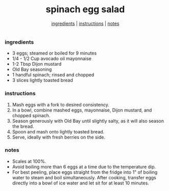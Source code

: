 <h1 align="center">spinach egg salad</h1>

<div align="center">
  <a href="#ingredients">ingredients</a> | 
  <a href="#instructions">instructions</a> | 
  <a href="#notes">notes</a>
</div>
<br>

### ingredients
- 3 eggs; steamed or boiled for 9 minutes  
- 1/4 - 1/2 Cup avocado oil mayonnaise  
- 1-2 Tbsp Dijon mustard  
- Old Bay seasoning  
- 1 handful spinach; rinsed and chopped  
- 3 slices lightly toasted bread  

### instructions
1. Mash eggs with a fork to desired consistency.  
2. In a bowl, combine mashed eggs, mayonnaise, Dijon mustard, and chopped spinach.  
3. Season generously with Old Bay until slightly salty, as it will also season the bread.  
4. Spoon and mash onto lightly toasted bread.  
5. Serve, ideally with fresh berries on the side.  

### notes
- Scales at 100%.  
- Avoid boiling more than 6 eggs at a time due to the temperature dip.  
- For best peeling, place eggs straight from the fridge into 1" of boiling water to steam and boil simultaneously. After cooking, transfer eggs directly into a bowl of ice water and let sit for at least 10 minutes.  
